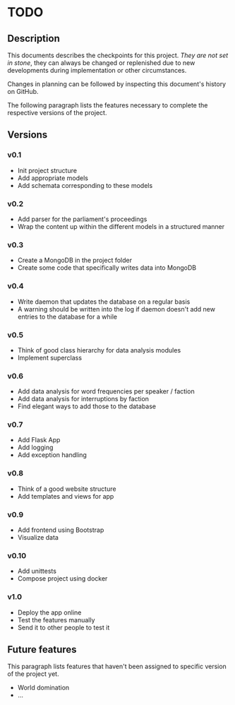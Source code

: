 # TODO

## Description

This documents describes the checkpoints for this project. *They are not set
in stone*, they can always be changed or replenished due to new developments
during implementation or other circumstances.

Changes in planning can be followed by inspecting this document's history on
GitHub.

The following paragraph lists the features necessary to complete the
respective versions of the project.

## Versions

### v0.1

* Init project structure
* Add appropriate models
* Add schemata corresponding to these models

### v0.2

* Add parser for the parliament's proceedings
* Wrap the content up within the different models in a structured manner

### v0.3

* Create a MongoDB in the project folder
* Create some code that specifically writes data into MongoDB

### v0.4

* Write daemon that updates the database on a regular basis
* A warning should be written into the log if daemon doesn't add new entries
to the database for a while

### v0.5

* Think of good class hierarchy for data analysis modules
* Implement superclass

### v0.6

* Add data analysis for word frequencies per speaker / faction
* Add data analysis for interruptions by faction
* Find elegant ways to add those to the database

### v0.7

* Add Flask App
* Add logging
* Add exception handling

### v0.8

* Think of a good website structure
* Add templates and views for app

### v0.9

* Add frontend using Bootstrap
* Visualize data

### v0.10

* Add unittests
* Compose project using docker

### v1.0

* Deploy the app online
* Test the features manually
* Send it to other people to test it

## Future features

This paragraph lists features that haven't been assigned to specific version
of the project yet.

* World domination
* ...
